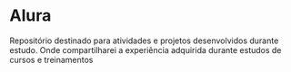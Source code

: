 # Alura
Repositório destinado para atividades e projetos desenvolvidos durante estudo. 
Onde compartilharei a experiência adquirida durante estudos de cursos e treinamentos
